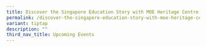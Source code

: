```yaml
---
title: Discover the Singapore Education Story with MOE Heritage Centre
permalink: /discover-the-singapore-education-story-with-moe-heritage-centre/
variant: tiptap
description: ""
third_nav_title: Upcoming Events
---
```

